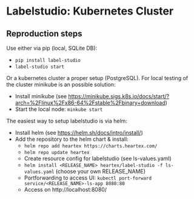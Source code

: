 # Labelstudio: Kubernetes Cluster

## Reproduction steps

Use either via pip (local, SQLite DB):

- `pip install label-studio`
- `label-studio start`

Or a kubernetes cluster a proper setup (PostgreSQL). For local testing of the cluster minikube is an possible solution:

- Install minikube (see https://minikube.sigs.k8s.io/docs/start/?arch=%2Flinux%2Fx86-64%2Fstable%2Fbinary+download)
- Start the local node: `minkube start`

The easiest way to setup labelstudio is via helm:

- Install helm (see https://helm.sh/docs/intro/install/)
- Add the repository to the helm chart & install:
  - `helm repo add heartex https://charts.heartex.com/`
  - `helm repo update heartex`
  - Create resource config for labelstudio (see ls-values.yaml)
  - `helm install <RELEASE_NAME> heartex/label-studio -f ls-values.yaml` (choose your own RELEASE_NAME)
  - Portforwarding to access UI: `kubectl port-forward service/<RELEASE_NAME>-ls-app 8080:80`
  - Access on http://localhost:8080/
